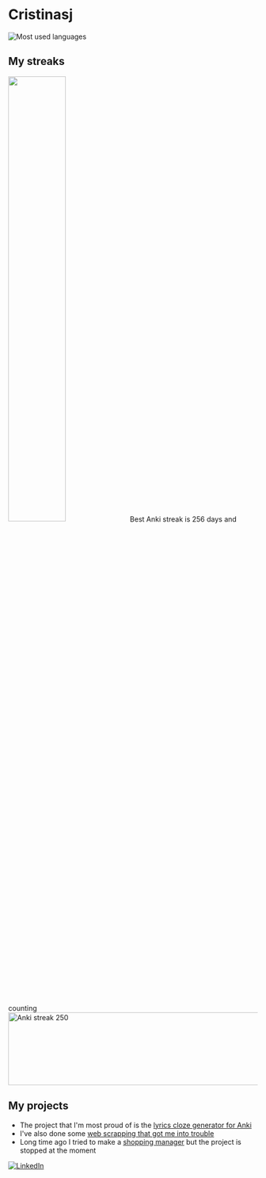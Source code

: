 # Cristinasj
![Most used languages](https://github-readme-stats.vercel.app/api/top-langs/?username=Cristinasj&count_private=true&theme=dark&hide=Jupyter-Notebook)
<br>

## My streaks
<img src="https://github-readme-streak-stats.herokuapp.com/?user=Cristinasj&theme=dark" width="48%" >
Best Anki streak is 256 days and counting<br>
 <img src="AnkiStreak258.jpg" alt="Anki streak 250" style="width:510px;height:147px;"> 

## My projects
- The project that I'm most proud of is the [lyrics cloze generator for Anki](https://github.com/Cristinasj/musicTranslateAddon) 
- I've also done some [web scrapping that got me into trouble](https://github.com/Cristinasj/SWADhacks) 
- Long time ago I tried to make a [shopping manager](https://github.com/Cristinasj/shoppingManager) but the project is stopped at the moment 

<a href="https://www.linkedin.com/in/cristina-s%C3%A1nchez-justicia-46028b20a/">![LinkedIn](https://img.shields.io/badge/LinkedIn-0077B5?style=for-the-badge&logo=linkedin&logoColor=white)</a>
